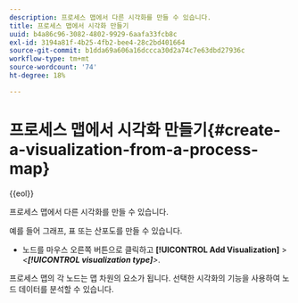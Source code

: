 ```yaml
---
description: 프로세스 맵에서 다른 시각화를 만들 수 있습니다.
title: 프로세스 맵에서 시각화 만들기
uuid: b4a86c96-3082-4802-9929-6aafa33fcb8c
exl-id: 3194a81f-4b25-4fb2-bee4-28c2bd401664
source-git-commit: b1dda69a606a16dccca30d2a74c7e63dbd27936c
workflow-type: tm+mt
source-wordcount: '74'
ht-degree: 18%

---
```


# 프로세스 맵에서 시각화 만들기{#create-a-visualization-from-a-process-map}

{{eol}}

프로세스 맵에서 다른 시각화를 만들 수 있습니다.

예를 들어 그래프, 표 또는 산포도를 만들 수 있습니다.

* 노드를 마우스 오른쪽 버튼으로 클릭하고 **[!UICONTROL Add Visualization]** > *&lt;**[!UICONTROL visualization type]**>*.

프로세스 맵의 각 노드는 맵 차원의 요소가 됩니다. 선택한 시각화의 기능을 사용하여 노드 데이터를 분석할 수 있습니다.
